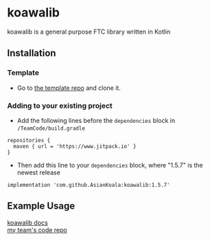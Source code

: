 # koawalib
koawalib is a general purpose FTC library written in Kotlin

## Installation
### Template
- Go to [the template repo](https://github.com/AsianKoala/koawalib-template) and clone it.

### Adding to your existing project
- Add the following lines before the ```dependencies``` block in ```/TeamCode/build.gradle```
```
repositories {
  maven { url = 'https://www.jitpack.io' }
}
```
- Then add this line to your ```dependencies``` block, where "1.5.7" is the newest release
```
implementation 'com.github.AsianKoala:koawalib:1.5.7'
```
## Example Usage
[koawalib docs](https://asiankoala.github.io/koawalib/)  
[my team's code repo](https://github.com/ftc-noteam/PowerPlay)  
